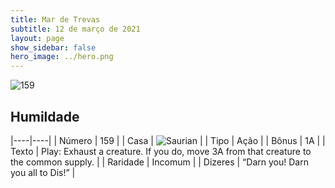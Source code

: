 ```yaml
---
title: Mar de Trevas
subtitle: 12 de março de 2021
layout: page
show_sidebar: false
hero_image: ../hero.png
---
```


![159](https://cdn.keyforgegame.com/media/card_front/pt/496_159_QQG7CHVFQMFW_pt.png)

## Humildade

|----|----|
| Número | 159 |
| Casa | ![Saurian](https://archonarcana.com/images/thumb/9/9e/Saurian_P.png/22px-Saurian_P.png "Sauro") |
| Tipo | Ação |
| Bônus | 1A |
| Texto | Play: Exhaust a creature. If you do, move 3A from that creature to the common supply. |
| Raridade | Incomum |
| Dizeres | “Darn you! Darn you all to Dis!” |

